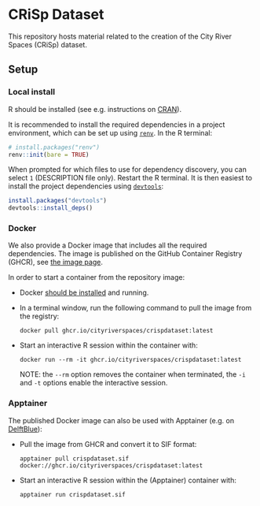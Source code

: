 # CRiSp Dataset

This repository hosts material related to the creation of the City River Spaces (CRiSp) dataset.

## Setup

### Local install

R should be installed (see e.g. instructions on [CRAN](http://cran.r-project.org/)).

It is recommended to install the required dependencies in a project environment, which can be set up using [`renv`](https://rstudio.github.io/renv/). In the R terminal:

```r
# install.packages("renv")
renv::init(bare = TRUE)
```

When prompted for which files to use for dependency discovery, you can select `1` (DESCRIPTION file only). Restart the R terminal.
It is then easiest to install the project dependencies using [`devtools`](https://devtools.r-lib.org):

```r
install.packages("devtools")
devtools::install_deps()
```

### Docker

We also provide a Docker image that includes all the required dependencies. The image is published on the GitHub Container Registry (GHCR), see [the image page](https://github.com/CityRiverSpaces/CRiSpDataset/pkgs/container/crispdataset).

In order to start a container from the repository image:

- Docker [should be installed](https://docs.docker.com/get-started/get-docker/) and running.

- In a terminal window, run the following command to pull the image from the registry:

  ```shell
  docker pull ghcr.io/cityriverspaces/crispdataset:latest
  ```

- Start an interactive R session within the container with:

  ```shell
  docker run --rm -it ghcr.io/cityriverspaces/crispdataset:latest
  ```

  NOTE: the `--rm` option removes the container when terminated, the `-i` and `-t` options enable the interactive session.

### Apptainer

The published Docker image can also be used with Apptainer (e.g. on [DelftBlue](https://www.tudelft.nl/dhpc/system)):

- Pull the image from GHCR and convert it to SIF format:

  ```shell
  apptainer pull crispdataset.sif docker://ghcr.io/cityriverspaces/crispdataset:latest
  ```

- Start an interactive R session within the (Apptainer) container with:

  ```shell
  apptainer run crispdataset.sif
  ```
